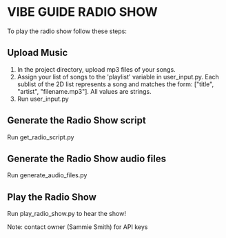 # VIBE GUIDE RADIO SHOW

To play the radio show follow these steps:

## Upload Music
1) In the project directory, upload mp3 files of your songs. 
2) Assign your list of songs to the 'playlist' variable in user_input.py. Each sublist of the 2D list represents a song and matches the form: 
["title", "artist", "filename.mp3"]. All values are strings.
3) Run user_input.py

## Generate the Radio Show script
Run get_radio_script.py

## Generate the Radio Show audio files
Run generate_audio_files.py

## Play the Radio Show
Run play_radio_show.py to hear the show!


Note: contact owner (Sammie Smith) for API keys